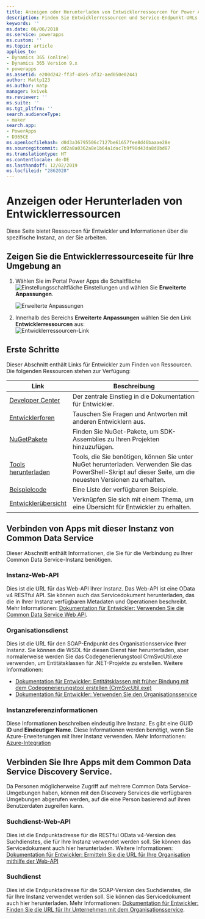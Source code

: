 ```yaml
---
title: Anzeigen oder Herunterladen von Entwicklerressourcen für Power Apps und Common Data Service | MicrosoftDocs
description: Finden Sie Entwicklerressourcen und Service-Endpunkt-URLs für Power Apps und Common Data Service.
keywords: ''
ms.date: 06/06/2018
ms.service: powerapps
ms.custom: ''
ms.topic: article
applies_to:
- Dynamics 365 (online)
- Dynamics 365 Version 9.x
- powerapps
ms.assetid: e200d242-ff3f-48e5-af32-aed050e02441
author: Mattp123
ms.author: matp
manager: kvivek
ms.reviewer: ''
ms.suite: ''
ms.tgt_pltfrm: ''
search.audienceType:
- maker
search.app:
- PowerApps
- D365CE
ms.openlocfilehash: d0d3a36795506c7127be61657fee8d46baaae28e
ms.sourcegitcommit: dd2a8a0362a8e1b64a1dac7b9f98d43da8d0bd87
ms.translationtype: HT
ms.contentlocale: de-DE
ms.lasthandoff: 12/02/2019
ms.locfileid: "2862028"
---
```

# <a name="view-or-download-developer-resources"></a>Anzeigen oder Herunterladen von Entwicklerressourcen

Diese Seite bietet Ressourcen für Entwickler und Informationen über die spezifische Instanz, an der Sie arbeiten. 

## <a name="view-the-developer-resources-page-for-your-environment"></a>Zeigen Sie die Entwicklerressourceseite für Ihre Umgebung an

1. Wählen Sie im Portal Power Apps die Schaltfläche ![Einstellungsschaltfläche](../../administrator/media/settings-button-nav-bar.png) Einstellungen und wählen Sie **Erweiterte Anpassungen**.

    ![Erweiterte Anpassungen](media/advanced-customizations-menu.png)

1. Innerhalb des Bereichs **Erweiterte Anpassungen** wählen Sie den Link **Entwicklerressourcen** aus:<br />![Entwicklerressourcen-Link](media/developer-resources-link.png)

## <a name="getting-started"></a>Erste Schritte 

Dieser Abschnitt enthält Links für Entwickler zum Finden von Ressourcen. Die folgenden Ressourcen stehen zur Verfügung:


|Link |Beschreibung|
|---------|---------|
|[Developer Center](https://go.microsoft.com/fwlink/?LinkId=551006)|Der zentrale Einstieg in die Dokumentation für Entwickler.|
|[Entwicklerforen](https://go.microsoft.com/fwlink/?LinkId=550993)|Tauschen Sie Fragen und Antworten mit anderen Entwicklern aus.|
|[NuGetPakete](https://go.microsoft.com/fwlink/?LinkId=550994)|Finden Sie NuGet-Pakete, um SDK-Assemblies zu Ihren Projekten hinzuzufügen.|
|[Tools herunterladen](https://go.microsoft.com/fwlink/?LinkID=512122)|Tools, die Sie benötigen, können Sie unter NuGet herunterladen. Verwenden Sie das PowerShell-Skript auf dieser Seite, um die neuesten Versionen zu erhalten.|
|[Beispielcode](https://go.microsoft.com/fwlink/?LinkId=553007)|Eine Liste der verfügbaren Beispiele.|
|[Entwicklerübersicht](https://go.microsoft.com/fwlink/?LinkId=550995)|Verknüpfen Sie sich mit einem Thema, um eine Übersicht für Entwickler zu erhalten.|


## <a name="connect-your-apps-to-this-instance-of-common-data-service"></a>Verbinden von Apps mit dieser Instanz von Common Data Service

Dieser Abschnitt enthält Informationen, die Sie für die Verbindung zu Ihrer Common Data Service-Instanz benötigen.

### <a name="instance-web-api"></a>Instanz-Web-API

Dies ist die URL für das Web-API Ihrer Instanz. Das Web-API ist eine OData v4 RESTful API. Sie können auch das Servicedokument herunterladen, das die in Ihrer Instanz verfügbaren Metadaten und Operationen beschreibt. Mehr Informationen: [Dokumentation für Entwickler: Verwenden Sie die Common Data Service Web API](/powerapps/developer/common-data-service/webapi/overview).

### <a name="organization-service"></a>Organisationsdienst

Dies ist die URL für den SOAP-Endpunkt des Organisationsservice Ihrer Instanz.
Sie können die WSDL für diesen Dienst hier herunterladen, aber normalerweise werden Sie das Codegenerierungstool CrmSvcUtil.exe verwenden, um Entitätsklassen für .NET-Projekte zu erstellen. Weitere Informationen: 
- [Dokumentation für Entwickler: Entitätsklassen mit früher Bindung mit dem Codegenerierungstool erstellen (CrmSvcUtil.exe)](/powerapps/developer/common-data-service/org-service/generate-early-bound-classes)
- [Dokumentation für Entwickler: Verwenden Sie den Organisationsservice](/powerapps/developer/common-data-service/org-service/overview)

### <a name="instance-reference-information"></a>Instanzreferenzinformationen

Diese Informationen beschreiben eindeutig Ihre Instanz. Es gibt eine GUID **ID** und **Eindeutiger Name**.
Diese Informationen werden benötigt, wenn Sie Azure-Erweiterungen mit Ihrer Instanz verwenden.
Mehr Informationen: [Azure-Integration](/powerapps/developer/common-data-service/azure-integration)

## <a name="connect-your-apps-to-the-common-data-service-discovery-service"></a>Verbinden Sie Ihre Apps mit dem Common Data Service Discovery Service.

Da Personen möglicherweise Zugriff auf mehrere Common Data Service-Umgebungen haben, können mit den Discovery Services die verfügbaren Umgebungen abgerufen werden, auf die eine Person basierend auf ihren Benutzerdaten zugreifen kann.

### <a name="discovery-web-api"></a>Suchdienst-Web-API

Dies ist die Endpunktadresse für die RESTful OData v4-Version des Suchdienstes, die für Ihre Instanz verwendet werden soll. Sie können das Servicedokument auch hier herunterladen.
Weitere Informationen: [Dokumentation für Entwickler: Ermitteln Sie die URL für Ihre Organisation mithilfe der Web-API](/powerapps/developer/common-data-service/webapi/discover-url-organization-web-api)


### <a name="discovery-service"></a>Suchdienst

Dies ist die Endpunktadresse für die SOAP-Version des Suchdienstes, die für Ihre Instanz verwendet werden soll. Sie können das Servicedokument auch hier herunterladen.
Mehr Informationen: [Dokumentation für Entwickler: Finden Sie die URL für Ihr Unternehmen mit dem Organisationsservice](/powerapps/developer/common-data-service/org-service/discovery-service).
  
  

